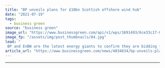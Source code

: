 ```yaml
---
title: "BP unveils plans for £10bn Scottish offshore wind hub"
date: "2021-07-19"
tags: 
  - business green
source: "business green"
image_url: "https://www.businessgreen.com/api/v1/wps/1691493/6ce33c17-0eb5-426f-8ca3-2007df2ff72b/4/aberdeen-new-185x114.jpg"
image_fp: "/assets/img/post_thumbnails/84.jpg"
lead: "
 BP and EnBW are the latest energy giants to confirm they are bidding for latest round of ScotWind seabed leases ..."
article_url: "https://www.businessgreen.com/news/4034634/bp-unveils-plans-gbp10bn-scottish-offshore-wind-hub"
---
```


---
